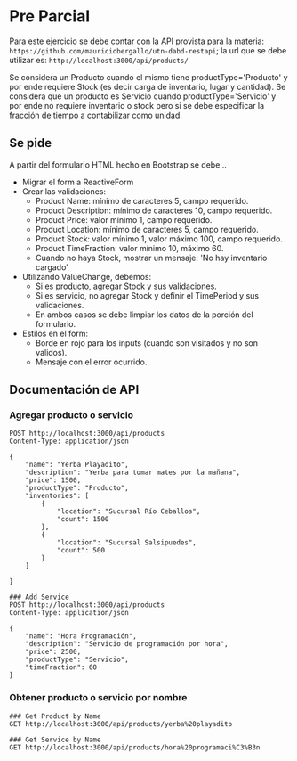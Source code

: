 # Pre Parcial

Para este ejercicio se debe contar con la API provista para la materia: `https://github.com/mauriciobergallo/utn-dabd-restapi`; la url que se debe utilizar es: `http://localhost:3000/api/products/`

Se considera un Producto cuando el mismo tiene productType='Producto' y por ende requiere Stock (es decir carga de inventario, lugar y cantidad). Se considera que un producto es Servicio cuando productType='Servicio' y por ende no requiere inventario o stock pero si se debe especificar la fracción de tiempo a contabilizar como unidad.

## Se pide

A partir del formulario HTML hecho en Bootstrap se debe...
- Migrar el form a ReactiveForm
- Crear las validaciones:
  - Product Name: mínimo de caracteres 5, campo requerido.
  - Product Description: mínimo de caracteres 10, campo requerido.
  - Product Price: valor mínimo 1, campo requerido.
  - Product Location: mínimo de caracteres 5, campo requerido.
  - Product Stock: valor mínimo 1, valor máximo 100, campo requerido.
  - Product TimeFraction: valor mínimo 10, máximo 60.
  - Cuando no haya Stock, mostrar un mensaje: 'No hay inventario cargado'
- Utilizando ValueChange, debemos:
  - Si es producto, agregar Stock y sus validaciones.
  - Si es servicio, no agregar Stock y definir el TimePeriod y sus validaciones.
  - En ambos casos se debe limpiar los datos de la porción del formulario.
- Estilos en el form:
  - Borde en rojo para los inputs (cuando son visitados y no son validos).
  - Mensaje con el error ocurrido.

## Documentación de API

### Agregar producto o servicio
```
POST http://localhost:3000/api/products
Content-Type: application/json

{
    "name": "Yerba Playadito",
    "description": "Yerba para tomar mates por la mañana",
    "price": 1500,
    "productType": "Producto",
    "inventories": [
        {
            "location": "Sucursal Río Ceballos",
            "count": 1500
        },
        {
            "location": "Sucursal Salsipuedes",
            "count": 500
        }
    ]

}
```

```
### Add Service
POST http://localhost:3000/api/products
Content-Type: application/json

{
    "name": "Hora Programación",
    "description": "Servicio de programación por hora",
    "price": 2500,
    "productType": "Servicio",
    "timeFraction": 60
}
```

### Obtener producto o servicio por nombre
```
### Get Product by Name
GET http://localhost:3000/api/products/yerba%20playadito
```

```
### Get Service by Name
GET http://localhost:3000/api/products/hora%20programaci%C3%B3n
```